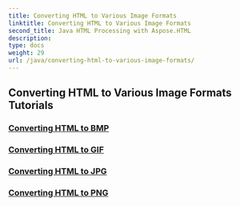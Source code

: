 ```yaml
---
title: Converting HTML to Various Image Formats
linktitle: Converting HTML to Various Image Formats
second_title: Java HTML Processing with Aspose.HTML
description: 
type: docs
weight: 29
url: /java/converting-html-to-various-image-formats/
---
```


## Converting HTML to Various Image Formats Tutorials
### [Converting HTML to BMP](./convert-html-to-bmp/)
### [Converting HTML to GIF](./convert-html-to-gif/)
### [Converting HTML to JPG](./convert-html-to-jpg/)
### [Converting HTML to PNG](./convert-html-to-png/)